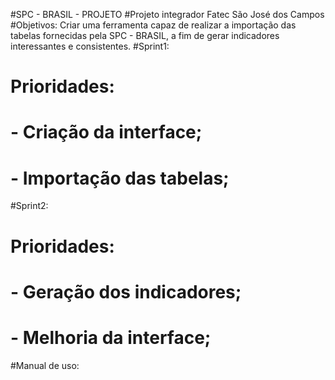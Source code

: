 #SPC - BRASIL - PROJETO
#Projeto integrador Fatec São José dos Campos
#Objetivos: Criar uma ferramenta capaz de realizar a importação das tabelas fornecidas pela SPC - BRASIL, a fim de gerar indicadores interessantes e consistentes.
#Sprint1:
#  Prioridades:
 #   - Criação da interface;
 #  - Importação das tabelas;
#Sprint2:
# Prioridades:
 #   - Geração dos indicadores;
 #  - Melhoria da interface;
#Manual de uso:
  
